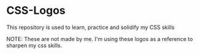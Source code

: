 # CSS-Logos
This repository is used to learn, practice and solidify my CSS skills

NOTE: These are not made by me. I'm using these logos as a reference to sharpen my css skills.
